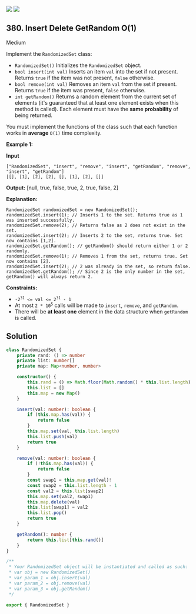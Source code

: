 [![](https://img.shields.io/github/stars/LeetCode-in-TypeScript/LeetCode-in-TypeScript?label=Stars&style=flat-square)](https://github.com/LeetCode-in-TypeScript/LeetCode-in-TypeScript)
[![](https://img.shields.io/github/forks/LeetCode-in-TypeScript/LeetCode-in-TypeScript?label=Fork%20me%20on%20GitHub%20&style=flat-square)](https://github.com/LeetCode-in-TypeScript/LeetCode-in-TypeScript/fork)

## 380\. Insert Delete GetRandom O(1)

Medium

Implement the `RandomizedSet` class:

*   `RandomizedSet()` Initializes the `RandomizedSet` object.
*   `bool insert(int val)` Inserts an item `val` into the set if not present. Returns `true` if the item was not present, `false` otherwise.
*   `bool remove(int val)` Removes an item `val` from the set if present. Returns `true` if the item was present, `false` otherwise.
*   `int getRandom()` Returns a random element from the current set of elements (it's guaranteed that at least one element exists when this method is called). Each element must have the **same probability** of being returned.

You must implement the functions of the class such that each function works in **average** `O(1)` time complexity.

**Example 1:**

**Input** 

    ["RandomizedSet", "insert", "remove", "insert", "getRandom", "remove", "insert", "getRandom"] 
    [[], [1], [2], [2], [], [1], [2], []]

**Output:** [null, true, false, true, 2, true, false, 2]

**Explanation:** 

    RandomizedSet randomizedSet = new RandomizedSet(); 
    randomizedSet.insert(1); // Inserts 1 to the set. Returns true as 1 was inserted successfully. 
    randomizedSet.remove(2); // Returns false as 2 does not exist in the set. 
    randomizedSet.insert(2); // Inserts 2 to the set, returns true. Set now contains [1,2]. 
    randomizedSet.getRandom(); // getRandom() should return either 1 or 2 randomly. 
    randomizedSet.remove(1); // Removes 1 from the set, returns true. Set now contains [2]. 
    randomizedSet.insert(2); // 2 was already in the set, so return false. 
    randomizedSet.getRandom(); // Since 2 is the only number in the set, getRandom() will always return 2.

**Constraints:**

*   <code>-2<sup>31</sup> <= val <= 2<sup>31</sup> - 1</code>
*   At most `2 * `<code>10<sup>5</sup></code> calls will be made to `insert`, `remove`, and `getRandom`.
*   There will be **at least one** element in the data structure when `getRandom` is called.

## Solution

```typescript
class RandomizedSet {
    private rand: () => number
    private list: number[]
    private map: Map<number, number>

    constructor() {
        this.rand = () => Math.floor(Math.random() * this.list.length) // NOSONAR
        this.list = []
        this.map = new Map()
    }

    insert(val: number): boolean {
        if (this.map.has(val)) {
            return false
        }
        this.map.set(val, this.list.length)
        this.list.push(val)
        return true
    }

    remove(val: number): boolean {
        if (!this.map.has(val)) {
            return false
        }
        const swap1 = this.map.get(val)!
        const swap2 = this.list.length - 1
        const val2 = this.list[swap2]
        this.map.set(val2, swap1)
        this.map.delete(val)
        this.list[swap1] = val2
        this.list.pop()
        return true
    }

    getRandom(): number {
        return this.list[this.rand()]
    }
}

/**
 * Your RandomizedSet object will be instantiated and called as such:
 * var obj = new RandomizedSet()
 * var param_1 = obj.insert(val)
 * var param_2 = obj.remove(val)
 * var param_3 = obj.getRandom()
 */

export { RandomizedSet }
```